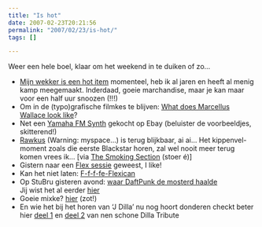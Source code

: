 ```yaml
---
title: "Is hot"
date: 2007-02-23T20:21:56
permalink: "2007/02/23/is-hot/"
tags: []

---
```

Weer een hele boel, klaar om het weekend in te duiken of zo…

* [Mijn wekker is een hot item](http://feeds.feedburner.com/~r/boingboing/iBag/~3/94508941/ikeas_slabang_alarm_.html "http://feeds.feedburner.com/~r/boingboing/iBag/~3/94508941/ikeas_slabang_alarm_.html") momenteel, heb ik al jaren en heeft al menig kamp meegemaakt. Inderdaad, goeie marchandise, maar je kan maar voor een half uur snoozen (!!!)
* Om in de (typo)grafische filmkes te blijven: [What does Marcellus Wallace look like](http://feeds.feedburner.com/~r/boingboing/iBag/~3/94715980/pulp_fiction_as_typo.html "http://feeds.feedburner.com/~r/boingboing/iBag/~3/94715980/pulp_fiction_as_typo.html")?
* Net een [Yamaha FM Synth](http://homepage.mac.com/synth_seal/html/tq5.html "http://homepage.mac.com/synth_seal/html/tq5.html") gekocht op Ebay (beluister de voorbeeldjes, skitterend!)
* [Rawkus](http://www.rawkus.com/ "http://www.rawkus.com/") (Warning: myspace…) is terug blijkbaar, ai ai… Het kippenvel-moment zoals die eerste Blackstar horen, zal wel nooit meer terug komen vrees ik… \[via [The Smoking Section](http://www.smokingsection.net/TSS/?p=931 "http://www.smokingsection.net/TSS/?p=931") (stoer é)\]
* Gistern naar een [Flex sessie](http://www.herrodius.com/blog/?p=62 "http://www.herrodius.com/blog/?p=62") geweest, I like!
* Kan het niet laten: [F-f-f-fe-Flexican](http://www.theflexican.com/ "http://www.theflexican.com/")
* Op StuBru gisteren avond: [waar DaftPunk de mosterd haalde](http://steven.mac-user.be/wordpress/?p=332 "http://steven.mac-user.be/wordpress/?p=332")  
    Jij wist het al eerder [hier](http://www.donebysimon.be/2007/02/16/sample-shit/ "http://www.donebysimon.be/2007/02/16/sample-shit/")
* Goeie mixke? [hier](http://www.nalden.net/comments.php?id=886_0_1_0_C "http://www.nalden.net/comments.php?id=886_0_1_0_C") (zot!)
* En wie het bij het horen van ‘J Dilla’ nu nog hoort donderen checkt beter hier [deel 1](http://lloyd.blogsome.com/2007/02/16/on-point-podcast-on-national-radio-baby-sns-dilla-tribute-mix/ "http://lloyd.blogsome.com/2007/02/16/on-point-podcast-on-national-radio-baby-sns-dilla-tribute-mix/") en [deel 2](http://lloyd.blogsome.com/2007/02/18/on-point-podcast-sns-dilla-mix-part-two/ "http://lloyd.blogsome.com/2007/02/18/on-point-podcast-sns-dilla-mix-part-two/") van nen schone Dilla Tribute
